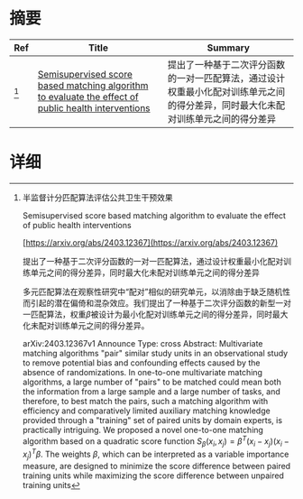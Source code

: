 # 摘要

| Ref | Title | Summary |
| --- | --- | --- |
| [^1] | [Semisupervised score based matching algorithm to evaluate the effect of public health interventions](https://arxiv.org/abs/2403.12367) | 提出了一种基于二次评分函数的一对一匹配算法，通过设计权重最小化配对训练单元之间的得分差异，同时最大化未配对训练单元之间的得分差异 |

# 详细

[^1]: 半监督计分匹配算法评估公共卫生干预效果

    Semisupervised score based matching algorithm to evaluate the effect of public health interventions

    [https://arxiv.org/abs/2403.12367](https://arxiv.org/abs/2403.12367)

    提出了一种基于二次评分函数的一对一匹配算法，通过设计权重最小化配对训练单元之间的得分差异，同时最大化未配对训练单元之间的得分差异

    

    多元匹配算法在观察性研究中“配对”相似的研究单元，以消除由于缺乏随机性而引起的潜在偏倚和混杂效应。我们提出了一种基于二次评分函数的新型一对一匹配算法，权重$\beta$被设计为最小化配对训练单元之间的得分差异，同时最大化未配对训练单元之间的得分差异。

    arXiv:2403.12367v1 Announce Type: cross  Abstract: Multivariate matching algorithms "pair" similar study units in an observational study to remove potential bias and confounding effects caused by the absence of randomizations. In one-to-one multivariate matching algorithms, a large number of "pairs" to be matched could mean both the information from a large sample and a large number of tasks, and therefore, to best match the pairs, such a matching algorithm with efficiency and comparatively limited auxiliary matching knowledge provided through a "training" set of paired units by domain experts, is practically intriguing.   We proposed a novel one-to-one matching algorithm based on a quadratic score function $S_{\beta}(x_i,x_j)= \beta^T (x_i-x_j)(x_i-x_j)^T \beta$. The weights $\beta$, which can be interpreted as a variable importance measure, are designed to minimize the score difference between paired training units while maximizing the score difference between unpaired training units
    

